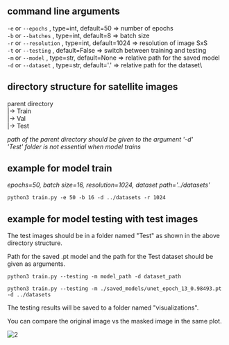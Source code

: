 
## command line arguments
`-e` or `--epochs` ,      type=int, default=50      => number of epochs\
`-b` or `--batches` ,     type=int, default=8       => batch size\
`-r` or `--resolution` ,  type=int, default=1024    => resolution of image SxS\
`-t` or `--testing` ,               default=False   => switch between training and testing\
`-m` or `--model` ,       type=str, default=None    => relative path for the saved model\
`-d` or `--dataset` ,     type=str, default='.'     => relative path for the dataset\

## directory structure for satellite images

parent directory  
    |-> Train                  
    |-> Val\
    |-> Test

_path of the parent directory should be given to the argument '-d'_\
_'Test' folder is not essential when model trains_

## example for model train

_epochs=50, batch size=16, resolution=1024, dataset path='../datasets'_

`python3 train.py -e 50 -b 16 -d ../datasets -r 1024`


## example for model testing with test images

The test images should be in a folder named "Test" as shown in the above directory structure. 

Path for the saved .pt model and the path for the Test dataset should be given as arguments. 

`python3 train.py --testing -m model_path -d dataset_path`

`python3 train.py --testing -m ./saved_models/unet_epoch_13_0.98493.pt -d ../datasets`

The testing results will be saved to a folder named "visualizations". 

You can compare the original image vs the masked image in the same plot. 

![2](https://user-images.githubusercontent.com/59405594/183392572-31674a18-7403-4e80-8f8c-e65e2bc07cfd.jpg)

